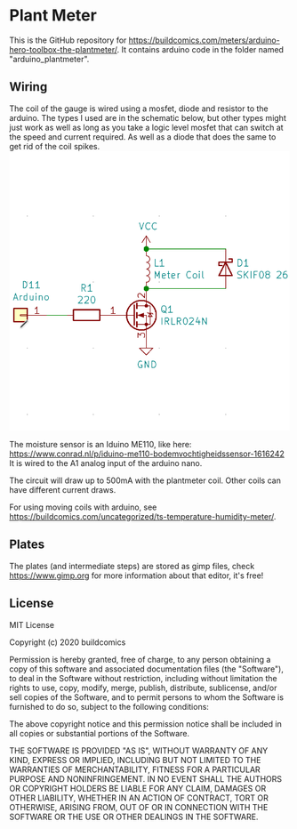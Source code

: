 # Plant Meter
This is the GitHub repository for https://buildcomics.com/meters/arduino-hero-toolbox-the-plantmeter/.
It contains arduino code in the folder named "arduino_plantmeter".


## Wiring
The coil of the gauge is wired using a mosfet, diode and resistor to the arduino.
The types I used are in the schematic below, but other types might just work as well as long as you take a logic level mosfet that can switch at the speed and current required. As well as a diode that does the same to get rid of the coil spikes.
![Plantmeter Schematic](Schematics/plantmeter.png)

The moisture sensor is an Iduino ME110, like here: https://www.conrad.nl/p/iduino-me110-bodemvochtigheidssensor-1616242
It is wired to the A1 analog input of the arduino nano.

The circuit will draw up to 500mA with the plantmeter coil. Other coils can have different current draws.

For using moving coils with arduino, see https://buildcomics.com/uncategorized/ts-temperature-humidity-meter/.

## Plates
The plates (and intermediate steps) are stored as gimp files, check https://www.gimp.org for more information about that editor, it's free!

## License
MIT License

Copyright (c) 2020 buildcomics

Permission is hereby granted, free of charge, to any person obtaining a copy
of this software and associated documentation files (the "Software"), to deal
in the Software without restriction, including without limitation the rights
to use, copy, modify, merge, publish, distribute, sublicense, and/or sell
copies of the Software, and to permit persons to whom the Software is
furnished to do so, subject to the following conditions:

The above copyright notice and this permission notice shall be included in all
copies or substantial portions of the Software.

THE SOFTWARE IS PROVIDED "AS IS", WITHOUT WARRANTY OF ANY KIND, EXPRESS OR
IMPLIED, INCLUDING BUT NOT LIMITED TO THE WARRANTIES OF MERCHANTABILITY,
FITNESS FOR A PARTICULAR PURPOSE AND NONINFRINGEMENT. IN NO EVENT SHALL THE
AUTHORS OR COPYRIGHT HOLDERS BE LIABLE FOR ANY CLAIM, DAMAGES OR OTHER
LIABILITY, WHETHER IN AN ACTION OF CONTRACT, TORT OR OTHERWISE, ARISING FROM,
OUT OF OR IN CONNECTION WITH THE SOFTWARE OR THE USE OR OTHER DEALINGS IN THE
SOFTWARE.

